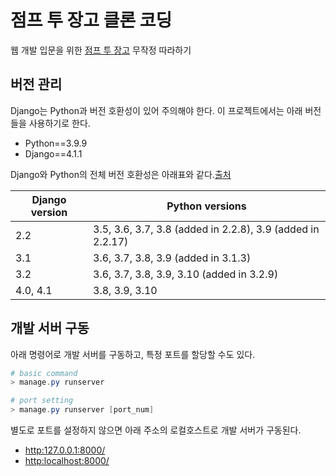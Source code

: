 # 점프 투 장고 클론 코딩

웹 개발 입문을 위한 [점프 투 장고](https://wikidocs.net/book/4223) 무작정 따라하기

## 버전 관리

Django는 Python과 버전 호환성이 있어 주의해야 한다. 이 프로젝트에서는 아래 버전들을 사용하기로 한다.  

- Python==3.9.9
- Django==4.1.1

Django와 Python의 전체 버전 호환성은 아래표와 같다.[출처](https://docs.djangoproject.com/en/4.1/faq/install/#what-python-version-can-i-use-with-django)  

|Django version|Python versions|
|-|-|
|2.2|3.5, 3.6, 3.7, 3.8 (added in 2.2.8), 3.9 (added in 2.2.17)|
|3.1|3.6, 3.7, 3.8, 3.9 (added in 3.1.3)|
|3.2|3.6, 3.7, 3.8, 3.9, 3.10 (added in 3.2.9)|
|4.0, 4.1|3.8, 3.9, 3.10|


## 개발 서버 구동

아래 명령어로 개발 서버를 구동하고, 특정 포트를 할당할 수도 있다.  

```powershell
# basic command
> manage.py runserver

# port setting
> manage.py runserver [port_num]
```

별도로 포트를 설정하지 않으면 아래 주소의 로컬호스트로 개발 서버가 구동된다.  

- [http:127.0.0.1:8000/](http:127.0.0.1:8000/)
- [http:localhost:8000/](http:localhost:8000/)